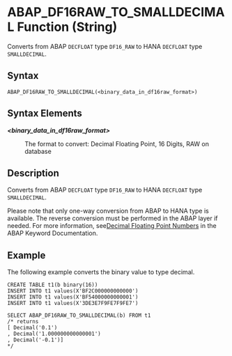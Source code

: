 <!-- loio323345041b9343479807a1c3dff38715 -->

# ABAP\_DF16RAW\_TO\_SMALLDECIMAL Function \(String\)

Converts from ABAP `DECFLOAT` type `DF16_RAW` to HANA `DECFLOAT` type `SMALLDECIMAL`.



<a name="loio323345041b9343479807a1c3dff38715__sql_function_lower_1sql_function_lower_syntax"/>

## Syntax

```
ABAP_DF16RAW_TO_SMALLDECIMAL(<binary_data_in_df16raw_format>)
```



<a name="loio323345041b9343479807a1c3dff38715__section_nxg_cdp_r4b"/>

## Syntax Elements


<dl>
<dt><b>

*<binary\_data\_in\_df16raw\_format\>*

</b></dt>
<dd>

The format to convert: Decimal Floating Point, 16 Digits, RAW on database



</dd>
</dl>



<a name="loio323345041b9343479807a1c3dff38715__sql_function_lower_1sql_function_lower_description"/>

## Description

Converts from ABAP `DECFLOAT` type `DF16_RAW` to HANA `DECFLOAT` type `SMALLDECIMAL`.

Please note that only one-way conversion from ABAP to HANA type is available. The reverse conversion must be performed in the ABAP layer if needed. For more information, see[Decimal Floating Point Numbers](https://help.sap.com/doc/abapdocu_latest_index_htm/latest/en-US/index.htm?file=abenddic_decimal_floating_point.htm) in the ABAP Keyword Documentation.



<a name="loio323345041b9343479807a1c3dff38715__sql_function_lower_1sql_function_lower_examples"/>

## Example

The following example converts the binary value to type decimal.

```
CREATE TABLE t1(b binary(16))
INSERT INTO t1 values(X'BF2C000000000000')
INSERT INTO t1 values(X'BF54000000000001')
INSERT INTO t1 values(X'3DE3E7F9FE7F9FE7')

SELECT ABAP_DF16RAW_TO_SMALLDECIMAL(b) FROM t1
/* returns
[ Decimal('0.1')
, Decimal('1.000000000000001')
, Decimal('-0.1')]
*/
```

